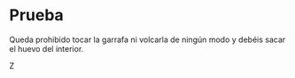 # Prueba

Queda prohibido tocar la garrafa ni volcarla de ningún modo y debéis sacar el huevo del interior. 

Z
